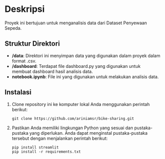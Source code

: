# Deskripsi
Proyek ini bertujuan untuk menganalisis data dari Dataset Penyewaan Sepeda.

## Struktur Direktori
- **/data**: Direktori ini menyimpan data yang digunakan dalam proyek dalam format .csv.
- **/dashboard**: Terdapat file dashboard.py yang digunakan untuk membuat dashboard hasil analisis data.
- **notebook.ipynb**: File ini yang digunakan untuk melakukan analisis data.

## Instalasi

1. Clone repository ini ke komputer lokal Anda menggunakan perintah berikut:

   ```shell
   git clone https://github.com/ariniamsr/bike-sharing.git
   ```

2. Pastikan Anda memiliki lingkungan Python yang sesuai dan pustaka-pustaka yang diperlukan. Anda dapat menginstal pustaka-pustaka tersebut dengan menjalankan perintah berikut:

    ```shell
    pip install streamlit
    pip install -r requirements.txt
    ```
